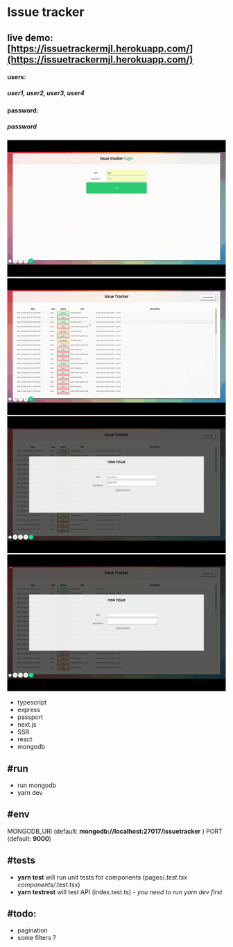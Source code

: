 Issue tracker
========
## live demo: [https://issuetrackermjl.herokuapp.com/](https://issuetrackermjl.herokuapp.com/)
#### users:
##### user1, user2, user3, user4
#### password:
##### password


![alt text](show.gif)
![alt text](show2.gif)
![alt text](show3.gif)
![alt text](show4.gif)

* typescript
* express
* passport
* next.js
* SSR
* react
* mongodb


#run
--------
- run mongodb 
- yarn dev 


#env
--------
MONGODB_URI (default: __mongodb://localhost:27017/issuetracker__ )
PORT (default: __9000__)

#tests
--------

- __yarn test__ 
will run unit tests for components  (pages/*.test.tsx components/*.test.tsx)
- __yarn testrest__
will test API (index.test.ts) - *you need to run yarn dev first*


#todo:
--------

- pagination
- some filters ?
